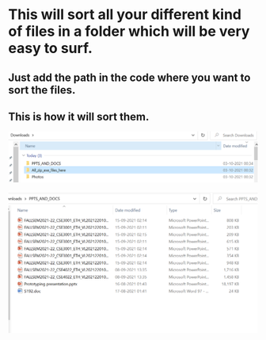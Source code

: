 # This will sort all your different kind of files in a folder which will be very easy to surf.

## Just add the path in the code where you want to sort the files.
## This is how it will sort them. 
<img src="sort.png"></img>

<img src="sort1.png"></img>
